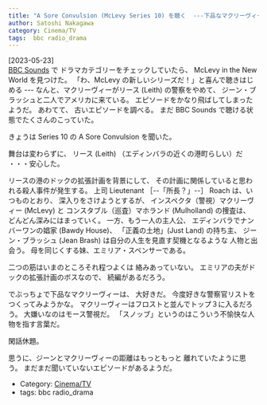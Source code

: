 ```yaml
---
title: "A Sore Convulsion (McLevy Series 10) を聴く  ---下品なマクリーヴィー、健在！"
author: Satoshi Nakagawa
category: Cinema/TV
tags:  bbc radio_drama
---
```


[2023-05-23]  
 [BBC Sounds](https://www.bbc.co.uk/sounds) で
ドラマカテゴリーをチェックしていたら、
McLevy in the New World を見つけた。
「わ、McLevy の新しいシリーズだ！」と喜んで聴きはじめる ---
なんと、マクリーヴィーがリース (Leith) の警察をやめて、
ジーン・ブラッシュと二人でアメリカに来ている。
エピソードをかなり飛ばしてしまったようだ。
あわてて、
古いエピソードを調べる。
まだ BBC Sounds で聴ける状態でたくさんのこっていた。

 きょうは Series 10 の A Sore Convulsion を聞いた。

 舞台は変わらずに、
リース (Leith) （エディンバラの近くの港町らしい）だ
・・・安心した。

 リースの港のドックの拡張計画を背景にして、
その計画に関係していると思われる殺人事件が発生する。
上司 Lieutenant ［--「所長？」--］ Roach は、いつものとおり、
深入りをさけようとするが、
インスペクタ（警視）マクリーヴィー (McLevy) と
コンスタブル（巡査）マホランド (Mulholland) の捜査は、
どんどん深みにはまっていく。
一方、もう一人の主人公、
エディンバラでナンバーワンの娼家 (Bawdy House)、
「正義の土地」(Just Land) の持ち主、
ジーン・ブラッシュ (Jean Brash) は自分の人生を見直す契機となるような
人物と出会う。
母を同じくする妹、エミリア・スペンサーである。

 二つの筋はいまのところそれ程つよくは
絡みあっていない。
エミリアの夫がドックの拡張計画のボスなので、
続編があるだろう。

 でぶっちょで下品なマクリーヴィーは、
大好きだ。
今度好きな警察官リストをつくってみようかな。
マクリーヴィーはフロストと並んでトップ３に入るだろう。
大嫌いなのはモース警視だ。
「スノッブ」というのはこういう不愉快な人物を指す言葉だ。

 閑話休題。

 思うに、ジーンとマクリーヴィーの距離はもっともっと
離れていたように思う。
まだまだ聞いていないエピソードがあるようだ。

- Category: [Cinema/TV](categories.html#Cinema/TV)
- tags:  bbc radio_drama
